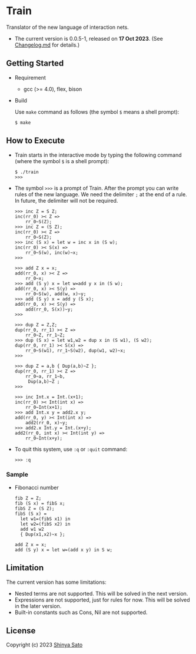 # Train

Translator of the new language of interaction nets. 

- The current version is 0.0.5-1, released on **17 Oct 2023**. (See [Changelog.md](https://github.com/sintan310/train/blob/main/Changelog.md) for details.)



## Getting Started

* Requirement 
  - gcc (>= 4.0), flex, bison

* Build 
  
  Use `make` command as follows (the symbol `$` means a shell prompt):
  
  ```
  $ make
  ```



## How to Execute

* Train starts in the interactive mode by typing the following command (where the symbol `$` is a shell prompt):
	
	```
	$ ./train
	>>> 
	```


* The symbol `>>>` is a prompt of Train. After the prompt you can write rules of the new language. We need the delimiter `;` at the end of a rule. In future, the delimiter will not be required.

  ```
  >>> inc Z = S Z;
  inc(rr_0) >< Z =>
      rr_0~S(Z);
  >>> inc Z = (S Z);
  inc(rr_0) >< Z =>
      rr_0~S(Z);
  >>> inc (S x) = let w = inc x in (S w);
  inc(rr_0) >< S(x) =>
      rr_0~S(w), inc(w)~x;
  >>>
  ```
  
  
  ```
  >>> add Z x = x;
  add(rr_0, x) >< Z =>
      rr_0~x;
  >>> add (S y) x = let w=add y x in (S w);
  add(rr_0, x) >< S(y) =>
      rr_0~S(w), add(w, x)~y;
  >>> add (S y) x = add y (S x);
  add(rr_0, x) >< S(y) =>
      add(rr_0, S(x))~y;
  >>>
  ```
  ```
  >>> dup Z = Z,Z;
  dup(rr_0, rr_1) >< Z =>
      rr_0~Z, rr_1~Z;
  >>> dup (S x) = let w1,w2 = dup x in (S w1), (S w2);
  dup(rr_0, rr_1) >< S(x) =>
      rr_0~S(w1), rr_1~S(w2), dup(w1, w2)~x;
  >>>
  ```
  ```
  >>> dup Z = a,b { Dup(a,b)~Z };
  dup(rr_0, rr_1) >< Z =>
      rr_0~a, rr_1~b,
       Dup(a,b)~Z ;
  >>>
  ```
  ```
  >>> inc Int.x = Int.(x+1);
  inc(rr_0) >< Int(int x) =>
      rr_0~Int(x+1);
  >>> add Int.x y = add2.x y;
  add(rr_0, y) >< Int(int x) =>
      add2(rr_0, x)~y;
  >>> add2.x Int.y = Int.(x+y);
  add2(rr_0, int x) >< Int(int y) =>
      rr_0~Int(x+y);
  ```
  
* To quit this system, use `:q` or  `:quit` command:

  ```
  >>> :q
  ```



### Sample

- Fibonacci number

  ```
  fib Z = Z;
  fib (S x) = fibS x;
  fibS Z = (S Z);
  fibS (S x) = 
    let w1=(fibS x1) in 
    let w2=(fibS x2) in 
    add w1 w2 
    { Dup(x1,x2)~x };
  
  add Z x = x;
  add (S y) x = let w=(add x y) in S w;
  ```

  



## Limitation

The current version has some limitations:

- Nested terms are not supported. This will be solved in the next version.
- Expressions are not supported, just for rules for now. This will be solved in the later version.
- Built-in constants such as Cons, Nil are not supported.



## License

Copyright (c) 2023 [Shinya Sato](http://satolab.com/) 

